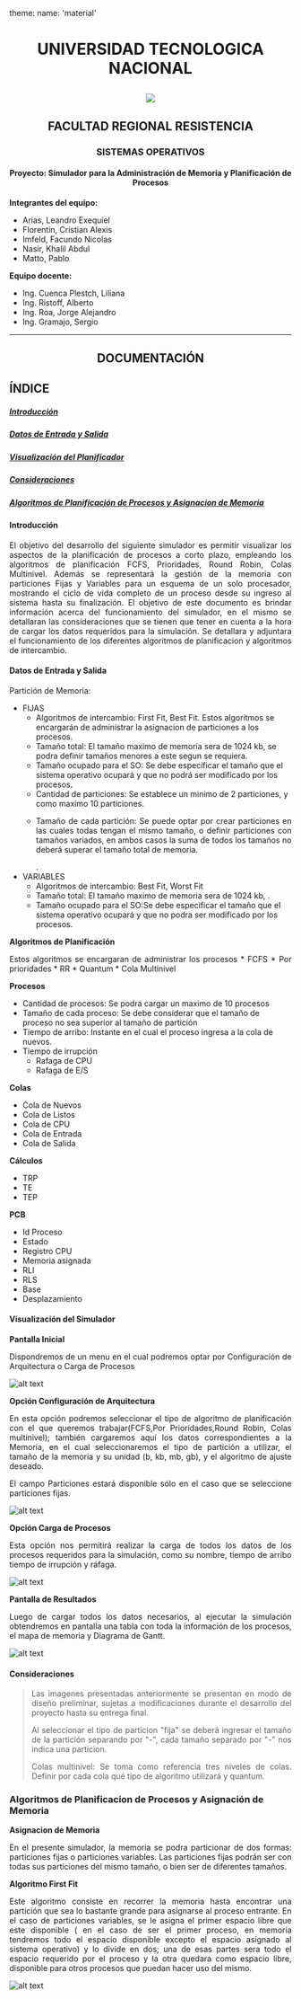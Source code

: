 theme:
  name: 'material'

# <p align="center"> UNIVERSIDAD TECNOLOGICA NACIONAL</p>

<p align="center"><img src="https://github.com/cristianalexs96/SO-C1G2/blob/master/Documentacion/img1.png"></p>

## <p align="center"> FACULTAD REGIONAL RESISTENCIA</p>
### <p align="center"> SISTEMAS OPERATIVOS</p>
#### <p align="center"> Proyecto: Simulador para la Administración de Memoria y Planificación de Procesos</p>

__Integrantes del equipo:__
* Arias, Leandro Exequiel
* Florentin, Cristian Alexis
* Imfeld, Facundo Nicolas
* Nasir, Khalil Abdul
* Matto, Pablo

__Equipo docente:__
* Ing. Cuenca Plestch, Liliana
* Ing. Ristoff, Alberto
* Ing. Roa, Jorge Alejandro
* Ing. Gramajo, Sergio

-------------------------------------------------------
## <p align="center"> DOCUMENTACIÓN</p>
## __ÍNDICE__
##### [Introducción](#id1)
##### [Datos de Entrada y Salida](#id2)
##### [Visualización del Planificador](#id3)
##### [Consideraciones](#id4)
##### [Algoritmos de Planificación de Procesos y Asignacion de Memoria](#id5)

#### Introducción<a name="id1"></a>
<p align="justify";>El objetivo del desarrollo del siguiente simulador es permitir visualizar los aspectos de la planificación de procesos a corto plazo, empleando los algoritmos de planificación FCFS, Prioridades, Round Robin, Colas Multinivel. Además se representará la gestión de la memoria con particiones Fijas y Variables para un esquema de un solo procesador, mostrando el ciclo de vida completo de un proceso desde su ingreso al sistema hasta su finalización. El objetivo de este documento es brindar información acerca del funcionamiento del simulador, en el mismo se detallaran las consideraciones que se tienen que tener en cuenta a la hora de cargar los datos requeridos para la simulación. Se detallara y adjuntara el funcionamiento de los diferentes algoritmos de planificacion y algoritmos de intercambio.</p>

#### Datos de Entrada y Salida<a name="id2"></a>

Partición de Memoria:
* FIJAS
	* Algoritmos de intercambio: First Fit, Best Fit. Estos algoritmos se encargarán de administrar la asignacion de particiones a los procesos.
	* Tamaño total: El tamaño maximo de memoria sera de 1024 kb, se podra definir tamaños menores a este segun se requiera.
	* Tamaño ocupado para el SO: Se debe especificar el tamaño que el sistema operativo ocupará y que no podrá ser modificado por los procesos.
	* Cantidad de particiones: Se establece un minimo de 2 particiones, y como maximo 10 particiones.
	* <p align="justify"> Tamaño de cada partición: Se puede optar por crear particiones en las cuales todas tengan el mismo tamaño, o definir particiones con tamaños variados, en ambos casos la suma de todos los tamaños no deberá superar el tamaño total de memoria.</p>.
* VARIABLES
	* Algoritmos de intercambio: Best Fit, Worst Fit
	* Tamaño total: El tamaño maximo de memoria sera de 1024 kb, .
	* Tamaño ocupado para el SO:Se debe especificar el tamaño que el sistema operativo ocupará y que no podra ser modificado por los procesos.


__Algoritmos de Planificación__
<p align="justify"> Estos algoritmos se encargaran de administrar los procesos 
* FCFS
* Por prioridades
* RR
	* Quantum
* Cola Multinivel

__Procesos__
* Cantidad de procesos: Se podra cargar un maximo de 10 procesos
* Tamaño de cada proceso: Se debe considerar que el tamaño de proceso no sea superior al tamaño de partición 
* Tiempo de arribo: Instante en el cual el proceso ingresa a la cola de nuevos.
* Tiempo de irrupción
	* Rafaga de CPU
	* Rafaga de E/S

__Colas__
* Cola de Nuevos
* Cola de Listos
* Cola de CPU
* Cola de Entrada
* Cola de Salida

__Cálculos__
* TRP
* TE
* TEP

__PCB__
* Id Proceso
* Estado
* Registro CPU
* Memoria asignada
* RLI
* RLS
* Base
* Desplazamiento

#### Visualización del Simulador<a name="id3"></a>
__Pantalla Inicial__
<p align="justify";>Dispondremos de un menu en el cual podremos optar por Configuración de Arquitectura o Carga de Procesos</p>

![alt text](https://github.com/cristianalexs96/SO-C1G2/blob/master/Documentacion/img2.jpeg "Pantalla entrada de Datos")

__Opción Configuración de Arquitectura__
<p align="justify";>En esta opción podremos seleccionar el tipo de algoritmo de planificación con el que queremos trabajar(FCFS,Por Prioridades,Round Robin, Colas multinivel); también cargaremos aquí los datos correspondientes a la Memoria, en el cual seleccionaremos el tipo de partición a utilizar, el tamaño de la memoria y su unidad (b, kb, mb, gb), y el algoritmo de ajuste deseado.</p>
<p style='text-align: justify;'>El campo Particiones estará disponible sólo en el caso que se seleccione particiones fijas.</p>

![alt text](https://github.com/cristianalexs96/SO-C1G2/blob/master/Documentacion/img3.jpeg "Pantalla entrada de Datos")

__Opción Carga de Procesos__
<p align="justify";>Esta opción nos permitirá realizar la carga de todos los datos de los procesos requeridos para la simulación, como su nombre, tiempo de arribo tiempo de irrupción y ráfaga.</p>

![alt text](https://github.com/cristianalexs96/SO-C1G2/blob/master/Documentacion/img4.jpeg "Pantalla entrada de Datos")

__Pantalla de Resultados__
<p align="justify";>Luego de cargar todos los datos necesarios, al ejecutar la simulación obtendremos en pantalla una tabla con toda la información de los procesos, el mapa de memoria y Diagrama de Gantt.</p>

![alt text](https://github.com/cristianalexs96/SO-C1G2/blob/master/Documentacion/img5.jpg "Pantalla entrada de Datos")

#### Consideraciones<a name="id4"></a>
><p align="justify";>Las imagenes presentadas anteriormente se presentan en modo de diseño preliminar, sujetas a modificaciones durante el desarrollo del proyecto hasta su entrega final.</p>
><p align="justify">Al seleccionar el tipo de particion "fija" se deberá ingresar el tamaño de la partición separando por "-", cada tamaño separado por "-" nos indica una particion.  
><p align="justify";>Colas multinivel: Se toma como referencia tres niveles de colas. Definir por cada cola qué tipo de algoritmo utilizará y quantum.</p>

### Algoritmos de Planificacion de Procesos y Asignación de Memoria <a name="id5"></a>  
__Asignacion de Memoria__  
<p align="justify">En el presente simulador, la memoria se podra particionar de dos formas: particiones fijas o particiones variables. Las particiones fijas podrán ser con todas sus particiones del mismo tamaño, o bien ser de diferentes tamaños.</p>

__Algoritmo First Fit__  
<p align="justify">Este algoritmo consiste en recorrer la memoria hasta encontrar una partición que sea lo bastante grande para asignarse al proceso entrante. En el caso de particiones variables, se le asigna el primer espacio libre que este disponible ( en el caso de ser el primer proceso, en memoria tendremos todo el espacio disponible excepto el espacio asignado al sistema operativo) y lo divide en dos; una de esas partes sera todo el espacio requerido por el proceso y la otra quedara como espacio libre, disponible para otros procesos que puedan hacer uso del mismo. </p>

![alt text](https://github.com/cristianalexs96/SO-C1G2/blob/master/Documentacion/First%20Fit.png "Pantalla entrada de Datos")




